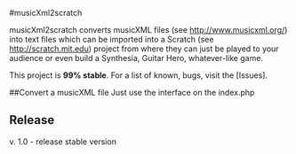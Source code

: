 #musicXml2scratch

musicXml2scratch converts musicXML files (see http://www.musicxml.org/)
into text files which can be imported into a Scratch (see http://scratch.mit.edu) project
from where they can just be played to your audience or even build a Synthesia, Guitar Hero,
whatever-like game.

This project is **99% stable**. For a list of known, bugs,
visit the [Issues].

##Convert a musicXML file
    Just use the interface on the index.php
    
## Release
v. 1.0 - release stable version
